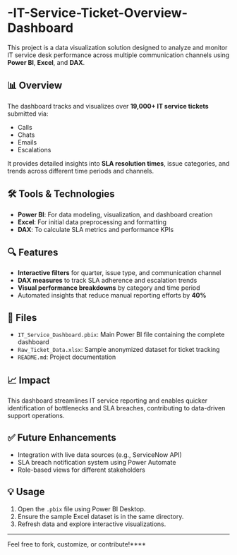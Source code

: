 # -IT-Service-Ticket-Overview-Dashboard

This project is a data visualization solution designed to analyze and monitor IT service desk performance across multiple communication channels using **Power BI**, **Excel**, and **DAX**.

## 📊 Overview

The dashboard tracks and visualizes over **19,000+ IT service tickets** submitted via:
- Calls
- Chats
- Emails
- Escalations

It provides detailed insights into **SLA resolution times**, issue categories, and trends across different time periods and channels.

## 🛠️ Tools & Technologies

- **Power BI**: For data modeling, visualization, and dashboard creation
- **Excel**: For initial data preprocessing and formatting
- **DAX**: To calculate SLA metrics and performance KPIs

## 🔍 Features

- **Interactive filters** for quarter, issue type, and communication channel
- **DAX measures** to track SLA adherence and escalation trends
- **Visual performance breakdowns** by category and time period
- Automated insights that reduce manual reporting efforts by **40%**

## 📁 Files

- `IT_Service_Dashboard.pbix`: Main Power BI file containing the complete dashboard
- `Raw_Ticket_Data.xlsx`: Sample anonymized dataset for ticket tracking
- `README.md`: Project documentation

## 📈 Impact

This dashboard streamlines IT service reporting and enables quicker identification of bottlenecks and SLA breaches, contributing to data-driven support operations.

## ✅ Future Enhancements

- Integration with live data sources (e.g., ServiceNow API)
- SLA breach notification system using Power Automate
- Role-based views for different stakeholders

## 💡 Usage

1. Open the `.pbix` file using Power BI Desktop.
2. Ensure the sample Excel dataset is in the same directory.
3. Refresh data and explore interactive visualizations.

---

Feel free to fork, customize, or contribute!****
